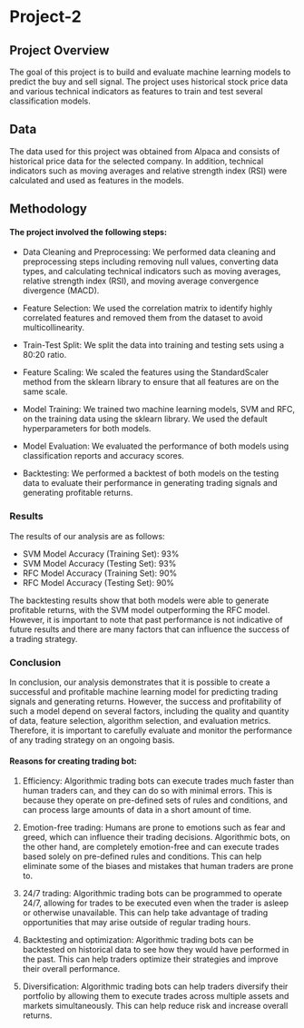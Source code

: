 # Project-2




## Project Overview
The goal of this project is to build and evaluate machine learning models to predict the buy and sell signal. The project uses historical stock price data and various technical indicators as features to train and test several classification models.

## Data
The data used for this project was obtained from Alpaca and consists of historical price data for the selected company. In addition, technical indicators such as moving averages and relative strength index (RSI) were calculated and used as features in the models.

## Methodology
#### The project involved the following steps:

- Data Cleaning and Preprocessing: We performed data cleaning and preprocessing steps including removing null values, converting data types, and calculating technical indicators such as moving averages, relative strength index (RSI), and moving average convergence divergence (MACD).

- Feature Selection: We used the correlation matrix to identify highly correlated features and removed them from the dataset to avoid multicollinearity.

- Train-Test Split: We split the data into training and testing sets using a 80:20 ratio.

- Feature Scaling: We scaled the features using the StandardScaler method from the sklearn library to ensure that all features are on the same scale.

- Model Training: We trained two machine learning models, SVM and RFC, on the training data using the sklearn library. We used the default hyperparameters for both models.

- Model Evaluation: We evaluated the performance of both models using classification reports and accuracy scores.

- Backtesting: We performed a backtest of both models on the testing data to evaluate their performance in generating trading signals and generating profitable returns.


### Results
The results of our analysis are as follows:

- SVM Model Accuracy (Training Set): 93%
- SVM Model Accuracy (Testing Set): 93%
- RFC Model Accuracy (Training Set): 90%
- RFC Model Accuracy (Testing Set): 90%

The backtesting results show that both models were able to generate profitable returns, with the SVM model outperforming the RFC model. However, it is important to note that past performance is not indicative of future results and there are many factors that can influence the success of a trading strategy.

### Conclusion
In conclusion, our analysis demonstrates that it is possible to create a successful and profitable machine learning model for predicting trading signals and generating returns. However, the success and profitability of such a model depend on several factors, including the quality and quantity of data, feature selection, algorithm selection, and evaluation metrics. Therefore, it is important to carefully evaluate and monitor the performance of any trading strategy on an ongoing basis.

#### Reasons for creating trading bot:

1. Efficiency: Algorithmic trading bots can execute trades much faster than human traders can, and they can do so with minimal errors. This is because they operate on pre-defined sets of rules and conditions, and can process large amounts of data in a short amount of time.

2. Emotion-free trading: Humans are prone to emotions such as fear and greed, which can influence their trading decisions. Algorithmic bots, on the other hand, are completely emotion-free and can execute trades based solely on pre-defined rules and conditions. This can help eliminate some of the biases and mistakes that human traders are prone to.

3. 24/7 trading: Algorithmic trading bots can be programmed to operate 24/7, allowing for trades to be executed even when the trader is asleep or otherwise unavailable. This can help take advantage of trading opportunities that may arise outside of regular trading hours.

4. Backtesting and optimization: Algorithmic trading bots can be backtested on historical data to see how they would have performed in the past. This can help traders optimize their strategies and improve their overall performance.

5. Diversification: Algorithmic trading bots can help traders diversify their portfolio by allowing them to execute trades across multiple assets and markets simultaneously. This can help reduce risk and increase overall returns.
